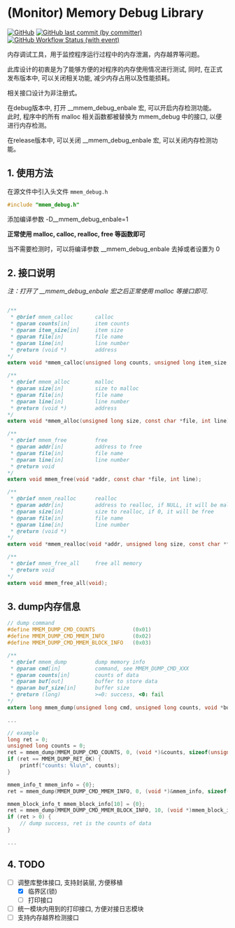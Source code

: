 # (Monitor) Memory Debug Library

[![GitHub](https://img.shields.io/github/license/yhuan416/mmem_debug)](https://github.com/yhuan416/mmem_debug)
[![GitHub last commit (by committer)](https://img.shields.io/github/last-commit/yhuan416/mmem_debug)](https://github.com/yhuan416/mmem_debug)
[![GitHub Workflow Status (with event)](https://img.shields.io/github/actions/workflow/status/yhuan416/mmem_debug/every_day_build.yml)](https://github.com/yhuan416/mmem_debug)
<!--
![GitHub forks](https://img.shields.io/github/forks/yhuan416/mmem_debug)
![GitHub Repo stars](https://img.shields.io/github/stars/yhuan416/mmem_debug)
-->

内存调试工具，用于监控程序运行过程中的内存泄漏，内存越界等问题。

此库设计的初衷是为了能够方便的对程序的内存使用情况进行测试, 同时, 在正式发布版本中, 可以关闭相关功能, 减少内存占用以及性能损耗。

相关接口设计为非注册式。

在debug版本中, 打开 __mmem_debug_enbale 宏, 可以开启内存检测功能。  
此时, 程序中的所有 malloc 相关函数都被替换为 mmem_debug 中的接口, 以便进行内存检测。


在release版本中, 可以关闭 __mmem_debug_enbale 宏, 可以关闭内存检测功能。

## 1. 使用方法

在源文件中引入头文件 `mmem_debug.h`
``` c
#include "mmem_debug.h"
```

添加编译参数 -D__mmem_debug_enbale=1

**正常使用 malloc, calloc, realloc, free 等函数即可**

当不需要检测时，可以将编译参数 __mmem_debug_enbale 去掉或者设置为 0

## 2. 接口说明
*注：打开了 __mmem_debug_enbale 宏之后正常使用 malloc 等接口即可.*

``` c

/**
 * @brief mmem_calloc       calloc
 * @param counts[in]        item counts
 * @param item_size[in]     item size
 * @param file[in]          file name
 * @param line[in]          line number
 * @return (void *)         address
*/
extern void *mmem_calloc(unsigned long counts, unsigned long item_size, const char *file, int line);

/**
 * @brief mmem_alloc        malloc
 * @param size[in]          size to malloc
 * @param file[in]          file name
 * @param line[in]          line number
 * @return (void *)         address
*/
extern void *mmem_alloc(unsigned long size, const char *file, int line);

/**
 * @brief mmem_free         free
 * @param addr[in]          address to free
 * @param file[in]          file name
 * @param line[in]          line number
 * @return void
*/
extern void mmem_free(void *addr, const char *file, int line);

/**
 * @brief mmem_realloc      realloc
 * @param addr[in]          address to realloc, if NULL, it will be malloc
 * @param size[in]          size to realloc, if 0, it will be free
 * @param file[in]          file name
 * @param line[in]          line number
 * @return (void *)
*/
extern void *mmem_realloc(void *addr, unsigned long size, const char *file, int line);

/**
 * @brief mmem_free_all     free all memory
 * @return void
*/
extern void mmem_free_all(void);
```

## 3. dump内存信息

``` c
// dump command
#define MMEM_DUMP_CMD_COUNTS            (0x01)
#define MMEM_DUMP_CMD_MMEM_INFO         (0x02)
#define MMEM_DUMP_CMD_MMEM_BLOCK_INFO   (0x03)

/**
 * @brief mmem_dump         dump memory info
 * @param cmd[in]           command, see MMEM_DUMP_CMD_XXX
 * @param counts[in]        counts of data
 * @param buf[out]          buffer to store data
 * @param buf_size[in]      buffer size
 * @return (long)           >=0: success, <0: fail
*/
extern long mmem_dump(unsigned long cmd, unsigned long counts, void *buf, unsigned long buf_size);

...

// example
long ret = 0;
unsigned long counts = 0;
ret = mmem_dump(MMEM_DUMP_CMD_COUNTS, 0, (void *)&counts, sizeof(unsigned long));
if (ret == MMEM_DUMP_RET_OK) {
    printf("counts: %lu\n", counts);
}

mmem_info_t mmem_info = {0};
ret = mmem_dump(MMEM_DUMP_CMD_MMEM_INFO, 0, (void *)&mmem_info, sizeof(mmem_info_t));

mmem_block_info_t mmem_block_info[10] = {0};
ret = mmem_dump(MMEM_DUMP_CMD_MMEM_BLOCK_INFO, 10, (void *)mmem_block_info, sizeof(mmem_block_info_t) * 10);
if (ret > 0) {
    // dump success, ret is the counts of data
}

...
```

## 4. TODO

- [ ] 调整库整体接口, 支持封装层, 方便移植
    - [x] 临界区(锁)
    - [ ] 打印接口
- [ ] 统一模块内用到的打印接口, 方便对接日志模块
- [ ] 支持内存越界检测接口
